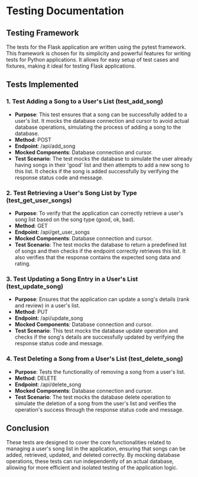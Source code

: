 # Testing Documentation

## Testing Framework

The tests for the Flask application are written using the pytest framework. This framework is chosen for its simplicity and powerful features for writing tests for Python applications. It allows for easy setup of test cases and fixtures, making it ideal for testing Flask applications.

## Tests Implemented

### 1. Test Adding a Song to a User's List (test_add_song)

- **Purpose**: This test ensures that a song can be successfully added to a user's list. It mocks the database connection and cursor to avoid actual database operations, simulating the process of adding a song to the database.
- **Method**: POST
- **Endpoint**: /api/add_song
- **Mocked Components**: Database connection and cursor.
- **Test Scenario**: The test mocks the database to simulate the user already having songs in their 'good' list and then attempts to add a new song to this list. It checks if the song is added successfully by verifying the response status code and message.

### 2. Test Retrieving a User's Song List by Type (test_get_user_songs)

- **Purpose**: To verify that the application can correctly retrieve a user's song list based on the song type (good, ok, bad).
- **Method**: GET
- **Endpoint**: /api/get_user_songs
- **Mocked Components**: Database connection and cursor.
- **Test Scenario**: The test mocks the database to return a predefined list of songs and then checks if the endpoint correctly retrieves this list. It also verifies that the response contains the expected song data and rating.

### 3. Test Updating a Song Entry in a User's List (test_update_song)

- **Purpose**: Ensures that the application can update a song's details (rank and review) in a user's list.
- **Method**: PUT
- **Endpoint**: /api/update_song
- **Mocked Components**: Database connection and cursor.
- **Test Scenario**: This test mocks the database update operation and checks if the song's details are successfully updated by verifying the response status code and message.

### 4. Test Deleting a Song from a User's List (test_delete_song)

- **Purpose**: Tests the functionality of removing a song from a user's list.
- **Method**: DELETE
- **Endpoint**: /api/delete_song
- **Mocked Components**: Database connection and cursor.
- **Test Scenario**: The test mocks the database delete operation to simulate the deletion of a song from the user's list and verifies the operation's success through the response status code and message.

## Conclusion

These tests are designed to cover the core functionalities related to managing a user's song list in the application, ensuring that songs can be added, retrieved, updated, and deleted correctly. By mocking database operations, these tests can run independently of an actual database, allowing for more efficient and isolated testing of the application logic.
